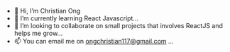 - 👋 Hi, I’m Christian Ong
- 🌱 I’m currently learning React Javascript...
- 💞️ I’m looking to collaborate on small projects that involves ReactJS and helps me grow...
- 📫 You can email me on ongchristian117@gmail.com ...

<!---
ongian/ongian is a ✨ special ✨ repository because its `README.md` (this file) appears on your GitHub profile.
You can click the Preview link to take a look at your changes.
--->
